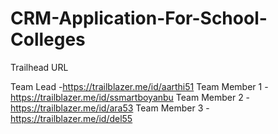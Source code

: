# CRM-Application-For-School-Colleges

Trailhead URL

Team Lead -https://trailblazer.me/id/aarthi51
Team Member 1 -https://trailblazer.me/id/ssmartboyanbu
Team Member 2 -https://trailblazer.me/id/ara53
Team Member 3 -https://trailblazer.me/id/del55 
